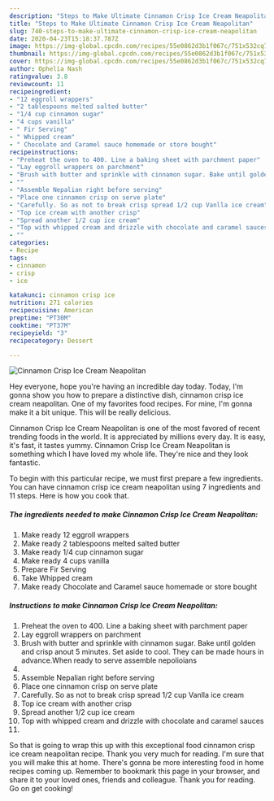 ```yaml
---
description: "Steps to Make Ultimate Cinnamon Crisp Ice Cream Neapolitan"
title: "Steps to Make Ultimate Cinnamon Crisp Ice Cream Neapolitan"
slug: 740-steps-to-make-ultimate-cinnamon-crisp-ice-cream-neapolitan
date: 2020-04-23T15:18:37.787Z
image: https://img-global.cpcdn.com/recipes/55e0862d3b1f067c/751x532cq70/cinnamon-crisp-ice-cream-neapolitan-recipe-main-photo.jpg
thumbnail: https://img-global.cpcdn.com/recipes/55e0862d3b1f067c/751x532cq70/cinnamon-crisp-ice-cream-neapolitan-recipe-main-photo.jpg
cover: https://img-global.cpcdn.com/recipes/55e0862d3b1f067c/751x532cq70/cinnamon-crisp-ice-cream-neapolitan-recipe-main-photo.jpg
author: Ophelia Nash
ratingvalue: 3.8
reviewcount: 11
recipeingredient:
- "12 eggroll wrappers"
- "2 tablespoons melted salted butter"
- "1/4 cup cinnamon sugar"
- "4 cups vanilla"
- " Fir Serving"
- " Whipped cream"
- " Chocolate and Caramel sauce homemade or store bought"
recipeinstructions:
- "Preheat the oven to 400. Line a baking sheet with parchment paper"
- "Lay eggroll wrappers on parchment"
- "Brush with butter and sprinkle with cinnamon sugar. Bake until golden and crisp anout 5 minutes. Set aside to cool. They can be made hours in advance.When ready to serve assemble nepolioians"
- ""
- "Assemble Nepalian right before serving"
- "Place one cinnamon crisp on serve plate"
- "Carefully. So as not to break crisp spread 1/2 cup Vanlla ice cream"
- "Top ice cream with another crisp"
- "Spread another 1/2 cup ice cream"
- "Top with whipped cream and drizzle with chocolate and caramel sauces"
- ""
categories:
- Recipe
tags:
- cinnamon
- crisp
- ice

katakunci: cinnamon crisp ice 
nutrition: 271 calories
recipecuisine: American
preptime: "PT30M"
cooktime: "PT37M"
recipeyield: "3"
recipecategory: Dessert

---
```



![Cinnamon Crisp Ice Cream Neapolitan](https://img-global.cpcdn.com/recipes/55e0862d3b1f067c/751x532cq70/cinnamon-crisp-ice-cream-neapolitan-recipe-main-photo.jpg)

Hey everyone, hope you're having an incredible day today. Today, I'm gonna show you how to prepare a distinctive dish, cinnamon crisp ice cream neapolitan. One of my favorites food recipes. For mine, I'm gonna make it a bit unique. This will be really delicious.

Cinnamon Crisp Ice Cream Neapolitan is one of the most favored of recent trending foods in the world. It is appreciated by millions every day. It is easy, it's fast, it tastes yummy. Cinnamon Crisp Ice Cream Neapolitan is something which I have loved my whole life. They're nice and they look fantastic.




To begin with this particular recipe, we must first prepare a few ingredients. You can have cinnamon crisp ice cream neapolitan using 7 ingredients and 11 steps. Here is how you cook that.

<!--inarticleads1-->

##### The ingredients needed to make Cinnamon Crisp Ice Cream Neapolitan:

1. Make ready 12 eggroll wrappers
1. Make ready 2 tablespoons melted salted butter
1. Make ready 1/4 cup cinnamon sugar
1. Make ready 4 cups vanilla
1. Prepare  Fir Serving
1. Take  Whipped cream
1. Make ready  Chocolate and Caramel sauce homemade or store bought




<!--inarticleads2-->

##### Instructions to make Cinnamon Crisp Ice Cream Neapolitan:

1. Preheat the oven to 400. Line a baking sheet with parchment paper
1. Lay eggroll wrappers on parchment
1. Brush with butter and sprinkle with cinnamon sugar. Bake until golden and crisp anout 5 minutes. Set aside to cool. They can be made hours in advance.When ready to serve assemble nepolioians
1. 
1. Assemble Nepalian right before serving
1. Place one cinnamon crisp on serve plate
1. Carefully. So as not to break crisp spread 1/2 cup Vanlla ice cream
1. Top ice cream with another crisp
1. Spread another 1/2 cup ice cream
1. Top with whipped cream and drizzle with chocolate and caramel sauces
1. 




So that is going to wrap this up with this exceptional food cinnamon crisp ice cream neapolitan recipe. Thank you very much for reading. I'm sure that you will make this at home. There's gonna be more interesting food in home recipes coming up. Remember to bookmark this page in your browser, and share it to your loved ones, friends and colleague. Thank you for reading. Go on get cooking!
